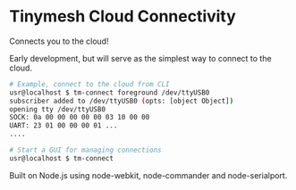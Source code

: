 # Tinymesh Cloud Connectivity

Connects you to the cloud!

Early development, but will serve as the simplest way to connect to
the cloud.


```bash
# Example, connect to the cloud from CLI
usr@localhost $ tm-connect foreground /dev/ttyUSB0
subscriber added to /dev/ttyUSB0 (opts: [object Object])
opening tty /dev/ttyUSB0
SOCK: 0a 00 00 00 00 00 03 10 00 00
UART: 23 01 00 00 00 01 ...
....

# Start a GUI for managing connections
usr@localhost $ tm-connect
```

Built on Node.js using node-webkit, node-commander and node-serialport.
